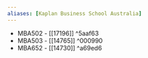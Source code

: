 ```yaml
---
aliases: [Kaplan Business School Australia]
---
```


- MBA502 - [[17196]] ^5aaf63
-   MBA503 - [[14765]] ^000990
-   MBA652 - [[14730]] ^a69ed6
